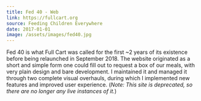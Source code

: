 ```yaml
---
title: Fed 40 - Web
link: https://fullcart.org
source: Feeding Children Everywhere
date: 2017-01-01
image: /assets/images/fed40.jpg
---
```

Fed 40 is what Full Cart was called for the first ~2 years of its existence before being relaunched in September 2018. The website originated as a short and simple form one could fill out to request a box of our meals, with very plain design and bare development. I maintained it and managed it through two complete visual overhauls, during which I implemented new features and improved user experience. (*Note: This site is deprecated, so there are no longer any live instances&nbsp;of it.*)